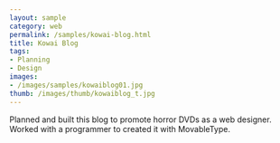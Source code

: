 ```yaml
---
layout: sample
category: web
permalink: /samples/kowai-blog.html
title: Kowai Blog
tags:
- Planning
- Design
images:
- /images/samples/kowaiblog01.jpg
thumb: /images/thumb/kowaiblog_t.jpg
---
```

Planned and built this blog to promote horror DVDs as a web designer. Worked with a programmer to created it with MovableType.
